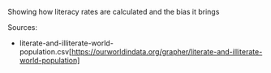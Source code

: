 Showing how literacy rates are calculated and the bias it brings

Sources:
 - literate-and-illiterate-world-population.csv[https://ourworldindata.org/grapher/literate-and-illiterate-world-population]